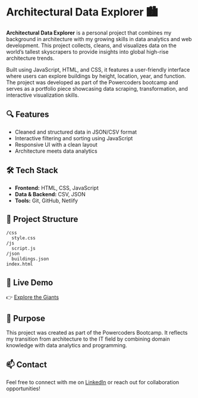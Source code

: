 
# Architectural Data Explorer 🏙️

**Architectural Data Explorer** is a personal project that combines my background in architecture with my growing skills in data analytics and web development. This project collects, cleans, and visualizes data on the world’s tallest skyscrapers to provide insights into global high-rise architecture trends.

Built using JavaScript, HTML, and CSS, it features a user-friendly interface where users can explore buildings by height, location, year, and function. The project was developed as part of the Powercoders bootcamp and serves as a portfolio piece showcasing data scraping, transformation, and interactive visualization skills.

## 🔍 Features

- Cleaned and structured data in JSON/CSV format
- Interactive filtering and sorting using JavaScript
- Responsive UI with a clean layout
- Architecture meets data analytics

## 🛠️ Tech Stack

- **Frontend:** HTML, CSS, JavaScript
- **Data & Backend:** CSV, JSON
- **Tools:** Git, GitHub, Netlify

## 📁 Project Structure

```
/css
  style.css
/js
  script.js
/json
  buildings.json
index.html
```

## 🚀 Live Demo

👉 [Explore the Giants](https://dawit-gebru-explore-the-giants.netlify.app/)

## 📌 Purpose

This project was created as part of the Powercoders Bootcamp. It reflects my transition from architecture to the IT field by combining domain knowledge with data analytics and programming.

## 📫 Contact

Feel free to connect with me on [LinkedIn](https://www.linkedin.com/in/dawit-gebru) or reach out for collaboration opportunities!
